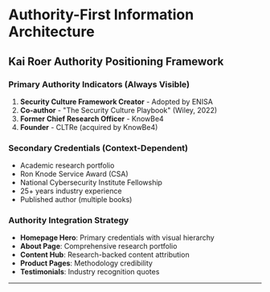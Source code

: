 # Authority-First Information Architecture

## Kai Roer Authority Positioning Framework

### Primary Authority Indicators (Always Visible)
1. **Security Culture Framework Creator** - Adopted by ENISA
2. **Co-author** - "The Security Culture Playbook" (Wiley, 2022)
3. **Former Chief Research Officer** - KnowBe4
4. **Founder** - CLTRe (acquired by KnowBe4)

### Secondary Credentials (Context-Dependent)
- Academic research portfolio
- Ron Knode Service Award (CSA)
- National Cybersecurity Institute Fellowship
- 25+ years industry experience
- Published author (multiple books)

### Authority Integration Strategy
- **Homepage Hero**: Primary credentials with visual hierarchy
- **About Page**: Comprehensive research portfolio
- **Content Hub**: Research-backed content attribution
- **Product Pages**: Methodology credibility
- **Testimonials**: Industry recognition quotes

---
